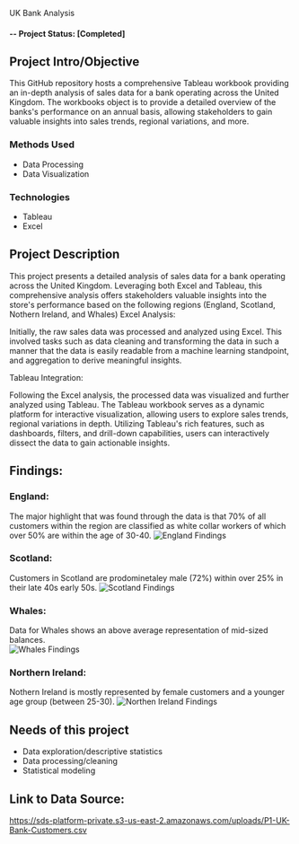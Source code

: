 UK Bank Analysis
#### -- Project Status: [Completed]

## Project Intro/Objective
This GitHub repository hosts a comprehensive Tableau workbook providing an in-depth analysis of sales data for a bank operating across the United Kingdom. The workbooks object is to provide a detailed overview of the banks's performance on an annual basis, allowing stakeholders to gain valuable insights into sales trends, regional variations, and more.

### Methods Used
* Data Processing 
* Data Visualization

### Technologies
* Tableau
* Excel


## Project Description
This project presents a detailed analysis of sales data for a bank operating across the United Kingdom. Leveraging both Excel and Tableau, this comprehensive analysis offers stakeholders valuable insights into the store's performance based on the following regions (England, Scotland, Nothern Ireland, and Whales)
Excel Analysis:

Initially, the raw sales data was processed and analyzed using Excel. This involved tasks such as data cleaning and transforming the data in such a manner that the data is easily readable from a machine learning standpoint, and aggregation to derive meaningful insights. 

Tableau Integration:

Following the Excel analysis, the processed data was visualized and further analyzed using Tableau. The Tableau workbook serves as a dynamic platform for interactive visualization, allowing users to explore sales trends, regional variations in depth. Utilizing Tableau's rich features, such as dashboards, filters, and drill-down capabilities, users can interactively dissect the data to gain actionable insights.

## Findings:

### England:
The major highlight that was found through the data is that 70% of all customers within the region are classified as white collar workers of which over 50% are within the age of 30-40.
![England Findings](https://github.com/Justin-Alias/UK-Sales-Analysis-/assets/45494262/427e5d17-97b5-4e22-84d6-707610f623dd)

### Scotland:
Customers in Scotland are prodominetaley male (72%) within over 25% in their late 40s early 50s.
![Scotland Findings](https://github.com/Justin-Alias/UK-Sales-Analysis-/assets/45494262/17f677c5-d2df-4ccd-98c7-d49a84590679)

### Whales:
Data for Whales shows an above average representation of mid-sized balances.  
![Whales Findings](https://github.com/Justin-Alias/UK-Sales-Analysis-/assets/45494262/3e8e8580-e01b-4d10-a8c1-3543b4a2d9bd)

### Northern Ireland: 
Nothern Ireland is mostly represented by female customers and a younger age group (between 25-30).
![Northen Ireland Findings](https://github.com/Justin-Alias/UK-Sales-Analysis-/assets/45494262/af906d9c-34e4-4fdb-890c-70b53dd8bed6)

## Needs of this project

- Data exploration/descriptive statistics
- Data processing/cleaning
- Statistical modeling

## Link to Data Source:
https://sds-platform-private.s3-us-east-2.amazonaws.com/uploads/P1-UK-Bank-Customers.csv
